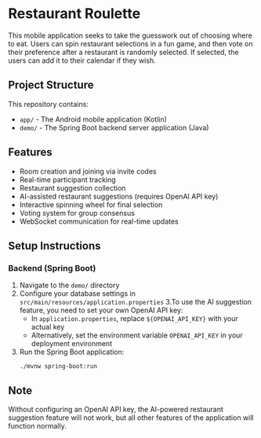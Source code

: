 # Restaurant Roulette

This mobile application seeks to take the guesswork out of choosing where to eat. Users can spin restaurant selections in a fun game, and then vote on their preference after a restaurant is randomly selected. If selected, the users can add it to their calendar if they wish.

## Project Structure

This repository contains:

- `app/` - The Android mobile application (Kotlin)
- `demo/` - The Spring Boot backend server application (Java)

## Features

- Room creation and joining via invite codes
- Real-time participant tracking
- Restaurant suggestion collection
- AI-assisted restaurant suggestions (requires OpenAI API key)
- Interactive spinning wheel for final selection
- Voting system for group consensus
- WebSocket communication for real-time updates

## Setup Instructions

### Backend (Spring Boot)

1. Navigate to the `demo/` directory
2. Configure your database settings in `src/main/resources/application.properties`
3.To use the AI suggestion feature, you need to set your own OpenAI API key:
   - In `application.properties`, replace `${OPENAI_API_KEY}` with your actual key
   - Alternatively, set the environment variable `OPENAI_API_KEY` in your deployment environment
4. Run the Spring Boot application:
   ```
   ./mvnw spring-boot:run
   ```



## Note

Without configuring an OpenAI API key, the AI-powered restaurant suggestion feature will not work, but all other features of the application will function normally.

